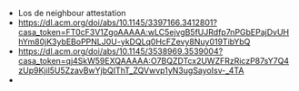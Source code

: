 * Los de neighbour attestation
* https://dl.acm.org/doi/abs/10.1145/3397166.3412801?casa_token=FT0cF3V1ZgoAAAAA:wLC5ejvgB5fUJRdfp7nPGbEPajDvUHhYm80jK3ybEBoPPNLJ0U-ykDQLq0HcFZevy8Nuy019TibYbQ
* https://dl.acm.org/doi/abs/10.1145/3538969.3539004?casa_token=qj4SkW59EXQAAAAA:O7BQZDTcx2UWZFRzRiczP87sY7Q4zUp9Kjil5U5ZzavBwYjbQIThT_ZQVwvp1yN3ugSayoIsv-_4TA
* 